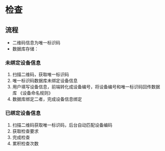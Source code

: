 # 检查

## 流程

* 二维码信息为唯一标识码
* 数据库存储：

### 未绑定设备信息

1. 扫描二维码，获取唯一标识码
2. 唯一标识码数据库未绑定设备信息
3. 用户填写设备信息，前端转化成设备编号，将设备编号和唯一标识码回传数据库    《设备命名规则》
4. 数据库绑定二者，完成设备信息绑定

### 已绑定设备信息

1. 扫描二维码获取唯一标识码，后台自动匹配设备编码
2. 获取检查要求
3. 完成检查
4. 累积检查次数

